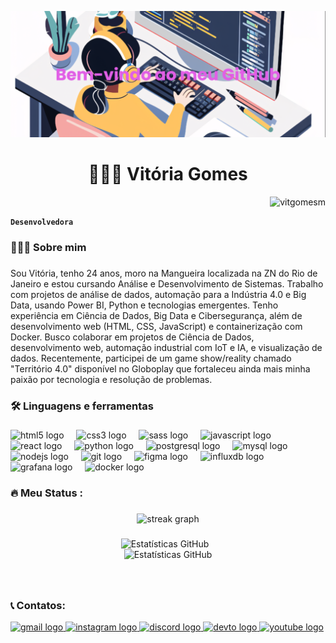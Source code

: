 <div align="center">

  ![Banner](https://github.com/vitgomesm/vitgomesm/raw/main/banner.png)

  </div>


  ###
  
  <h1 align="center">👩🏻‍💻 Vitória Gomes </h1>
<p align="right"> <img src="https://komarev.com/ghpvc/?username=vitgomesm&label=Profile%20views&color=0e75b6&style=flat" alt="vitgomesm" /> </p>

  **`Desenvolvedora`**
  <h3 align="left">👩🏻‍💻  Sobre mim</h3>
  
  ###
  
  <p align="left">Sou Vitória, tenho 24 anos, moro na Mangueira localizada na ZN do Rio de Janeiro e estou cursando Análise e Desenvolvimento de Sistemas. Trabalho com projetos de análise de dados, automação para a Indústria 4.0 e Big Data, usando Power BI, Python e tecnologias emergentes. Tenho experiência em Ciência de Dados, Big Data e Cibersegurança, além de desenvolvimento web (HTML, CSS, JavaScript) e containerização com Docker.
Busco colaborar em projetos de Ciência de Dados, desenvolvimento web, automação industrial com IoT e IA, e visualização de dados. Recentemente, participei de um game show/reality chamado "Território 4.0" disponível no Globoplay que fortaleceu ainda mais minha paixão por tecnologia e resolução de problemas.</p>
  
  ###
  
  <h3 align="left">🛠 Linguagens e ferramentas</h3>
  
  ###
  
  <div align="left">
    <img src="https://cdn.jsdelivr.net/gh/devicons/devicon/icons/html5/html5-original.svg" height="40" alt="html5 logo"  />
    <img width="12" />
    <img src="https://cdn.jsdelivr.net/gh/devicons/devicon/icons/css3/css3-original.svg" height="40" alt="css3 logo"  />
    <img width="12" />
    <img src="https://cdn.jsdelivr.net/gh/devicons/devicon/icons/sass/sass-original.svg" height="40" alt="sass logo"  />
    <img width="12" />
    <img src="https://cdn.jsdelivr.net/gh/devicons/devicon/icons/javascript/javascript-original.svg" height="40" alt="javascript logo"  />
    <img width="12" />
    <img src="https://cdn.jsdelivr.net/gh/devicons/devicon/icons/react/react-original.svg" height="40" alt="react logo"  />
    <img width="12" />
    <img src="https://cdn.jsdelivr.net/gh/devicons/devicon/icons/python/python-original.svg" height="40" alt="python logo"  />
    <img width="12" />
    <img src="https://cdn.jsdelivr.net/gh/devicons/devicon/icons/postgresql/postgresql-original.svg" height="40" alt="postgresql logo"  />
    <img width="12" />
    <img src="https://cdn.jsdelivr.net/gh/devicons/devicon/icons/mysql/mysql-original.svg" height="40" alt="mysql logo"  />
    <img width="12" />
    <img src="https://cdn.jsdelivr.net/gh/devicons/devicon/icons/nodejs/nodejs-original.svg" height="40" alt="nodejs logo"  />
    <img width="12" />
    <img src="https://cdn.jsdelivr.net/gh/devicons/devicon/icons/git/git-original.svg" height="40" alt="git logo"  />
    <img width="12" />
    <img src="https://cdn.jsdelivr.net/gh/devicons/devicon/icons/figma/figma-original.svg" height="40" alt="figma logo"  />
    <img width="12" />
    <img src="https://cdn.jsdelivr.net/gh/devicons/devicon/icons/influxdb/influxdb-original.svg" height="40" alt="influxdb logo"  />
    <img width="12" />
    <img src="https://cdn.jsdelivr.net/gh/devicons/devicon/icons/grafana/grafana-original.svg" height="40" alt="grafana logo"  />
    <img width="12" />
    <img src="https://cdn.jsdelivr.net/gh/devicons/devicon/icons/docker/docker-plain-wordmark.svg" height="40" alt="docker logo"  />
  </div>
  
  ###
  
  <h3 align="left">🔥   Meu Status :</h3>
  
  ###

  <div align="center">
    <img src="https://github-readme-streak-stats.herokuapp.com?user=vitgomesm&theme=radical&locale=pt_BR&date_format=j%20M%5B%20Y%5D" height="220" alt="streak graph"  />
  </div>

###
  <div align="center">
    <img 
      alt="Estatísticas GitHub" 
      height="200" 
      style="padding-right: 10px;" 
      src="https://github-readme-stats.vercel.app/api?username=vitgomesm&show_icons=true&theme=radical&include_all_commits=true&locale=pt-br" 
    />
  </div>
    
 <div align="center">
    <img 
      alt="Estatísticas GitHub" 
      height="200" 
      src="https://github-readme-stats.vercel.app/api/top-langs/?username=vitgomesm&theme=radical&layout=compact&custom_title=Tecnologias&langs_count=9" 
    />
    </div>

  ###
<br clear="both" />

<h3 align="left">📞 Contatos:</h3>


<div align="left">
  <a href="mailto:vit.gomes3004@gmail.com" target="_blank">
      <img src="https://img.shields.io/badge/Gmail-D14836?style=for-the-badge&logo=gmail&logoColor=white" alt="gmail logo" />
  </a>
  <a href="https://www.instagram.com/vittech4.0" target="_blank">
      <img src="https://img.shields.io/badge/Instagram-E4405F?style=for-the-badge&logo=instagram&logoColor=white" alt="instagram logo" />
  </a>
  <a href="https://discord.com/users/1296911700800311411" target="_blank">
      <img src="https://img.shields.io/badge/Discord-7289DA?style=for-the-badge&logo=discord&logoColor=white" alt="discord logo" />
  </a>
  <a href="https://dev.to/vitgomesm" target="_blank">
      <img src="https://img.shields.io/badge/dev.to-0A0A0A?style=for-the-badge&logo=devdotto&logoColor=white" alt="devto logo" />
  </a>
  <a href="https://www.youtube.com/@vitoriagomes6596" target="_blank">
      <img src="https://img.shields.io/badge/YouTube-FF0000?style=for-the-badge&logo=youtube&logoColor=white" alt="youtube logo" />
  </a>
</div>

